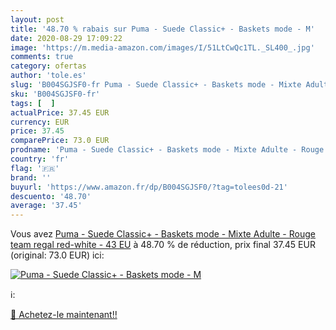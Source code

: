 ```yaml
---
layout: post
title: '48.70 % rabais sur Puma - Suede Classic+ - Baskets mode - M'
date: 2020-08-29 17:09:22
image: 'https://m.media-amazon.com/images/I/51LtCwQc1TL._SL400_.jpg'
comments: true
category: ofertas
author: 'tole.es'
slug: 'B004SGJSF0-fr Puma - Suede Classic+ - Baskets mode - Mixte Adulte -...'
sku: 'B004SGJSF0-fr'
tags: [  ]
actualPrice: 37.45 EUR
currency: EUR
price: 37.45
comparePrice: 73.0 EUR
prodname: 'Puma - Suede Classic+ - Baskets mode - Mixte Adulte - Rouge  team regal red-white  - 43 EU'
country: 'fr'
flag: '🇫🇷'
brand: ''
buyurl: 'https://www.amazon.fr/dp/B004SGJSF0/?tag=tolees0d-21'
descuento: '48.70'
average: '37.45'
---
```


Vous avez [Puma - Suede Classic+ - Baskets mode - Mixte Adulte - Rouge  team regal red-white  - 43 EU](https://www.amazon.fr/dp/B004SGJSF0/?tag=tolees0d-21)  à  48.70 % de réduction, prix final  37.45 EUR (original: 73.0 EUR) ici:

[![Puma - Suede Classic+ - Baskets mode - M](https://m.media-amazon.com/images/I/51LtCwQc1TL._SL400_.jpg)](https://www.amazon.fr/dp/B004SGJSF0/?tag=tolees0d-21)

ℹ️:


[🛒 Achetez-le maintenant!!](https://www.amazon.fr/dp/B004SGJSF0/?tag=tolees0d-21)

